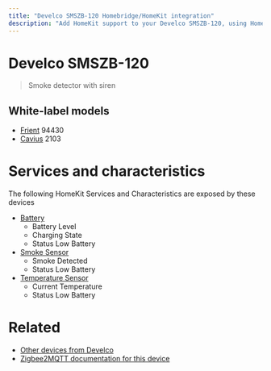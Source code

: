 ```yaml
---
title: "Develco SMSZB-120 Homebridge/HomeKit integration"
description: "Add HomeKit support to your Develco SMSZB-120, using Homebridge, Zigbee2MQTT and homebridge-z2m."
---
```

<!---
This file has been GENERATED using src/docgen/docgen.ts
DO NOT EDIT THIS FILE MANUALLY!
-->
# Develco SMSZB-120
> Smoke detector with siren


## White-label models
* [Frient](../index.md#frient) 94430
* [Cavius](../index.md#cavius) 2103

# Services and characteristics
The following HomeKit Services and Characteristics are exposed by
these devices

* [Battery](../../battery.md)
  * Battery Level
  * Charging State
  * Status Low Battery
* [Smoke Sensor](../../sensors.md)
  * Smoke Detected
  * Status Low Battery
* [Temperature Sensor](../../sensors.md)
  * Current Temperature
  * Status Low Battery


# Related
* [Other devices from Develco](../index.md#develco)
* [Zigbee2MQTT documentation for this device](https://www.zigbee2mqtt.io/devices/SMSZB-120.html)